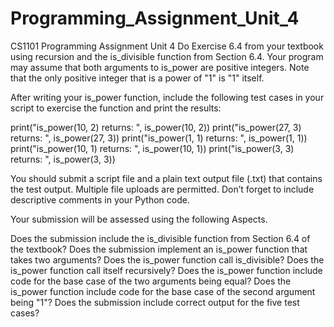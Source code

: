 # Programming_Assignment_Unit_4
CS1101 Programming Assignment Unit 4
Do Exercise 6.4 from your textbook using recursion and the is_divisible function from Section 6.4.  Your program may assume that both arguments to is_power are positive integers. Note that the only positive integer that is a power of "1" is "1" itself.

After writing your is_power function, include the following test cases in your script to exercise the function and print the results:

print("is_power(10, 2) returns: ", is_power(10, 2))
print("is_power(27, 3) returns: ", is_power(27, 3))
print("is_power(1, 1) returns: ", is_power(1, 1))
print("is_power(10, 1) returns: ", is_power(10, 1))
print("is_power(3, 3) returns: ", is_power(3, 3))

You should submit a script file and a plain text output file (.txt) that contains the test output. Multiple file uploads are permitted. Don’t forget to include descriptive comments in your Python code.

Your submission will be assessed using the following Aspects.

Does the submission include the is_divisible function from Section 6.4 of the textbook?
Does the submission implement an is_power function that takes two arguments?
Does the is_power function call is_divisible?
Does the is_power function call itself recursively?
Does the is_power function include code for the base case of the two arguments being equal?
Does the is_power function include code for the base case of the second argument being "1"?
Does the submission include correct output for the five test cases?
